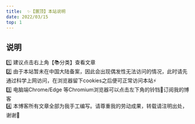 ```yaml
---
title:  ✨【置顶】本站说明
date: 2022/03/15
top: 1
---
```

## 说明
1️⃣ 建议点击右上角【📚分类】查看文章   
2️⃣ 由于本站暂未在中国大陆备案，因此会出现偶发性无法访问的情况，此时请先通过科学上网访问，在浏览器留下cookies之后便可正常访问本站⚡    
3️⃣ 电脑端Chrome/Edge 等Chromium浏览器可以点击左下角的铃铛🔔订阅我的博客   
4️⃣ 本博客所有文章全部为我手工编写。请尊重我的劳动成果，转载请注明出处，谢谢📖